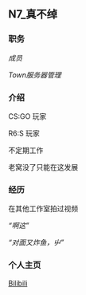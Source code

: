 ## N7_真不绰

### 职务

*成员*

*Town服务器管理*

### 介绍

CS:GO 玩家

R6:S 玩家

不定期工作

老窝没了只能在这发展

### 经历

在其他工作室拍过视频

*“啊这”*

*“对面又炸鱼，屮”*

### 个人主页

[Bilibili](https://space.bilibili.com/499080163/)